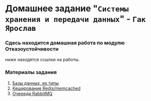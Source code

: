 # Домашнее задание "`Системы хранения и передачи данных`" - `Гак Ярослав`


### Сдесь находится домашная работа по модулю Отказоустойчивости

  ниже находятся ссылки на работы.
   
### Материалы задания

1. [Базы данных, их типы](https://github.com/Anudora41/sbd-homeworks/blob/main/BD-11-01.md) 
3. [Кеширование Redis/memcached](https://github.com/Anudora41/sbd-homeworks/blob/main/Redis-memcached.md)
4. [Очереди RabbitMQ]()


